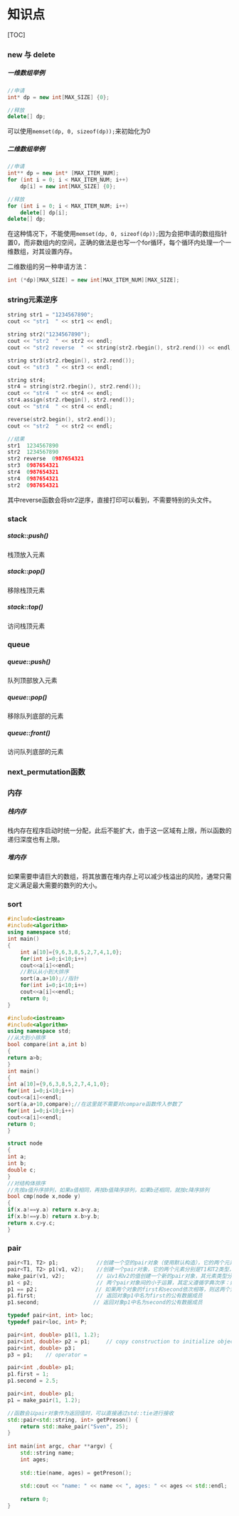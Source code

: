 # 知识点

[TOC]

### new 与 delete

##### 一维数组举例

```c++
//申请
int* dp = new int[MAX_SIZE] {0};

//释放
delete[] dp;
```

可以使用```memset(dp, 0, sizeof(dp));```来初始化为0

##### 二维数组举例

```c++
//申请
int** dp = new int* [MAX_ITEM_NUM];
for (int i = 0; i < MAX_ITEM_NUM; i++)
	dp[i] = new int[MAX_SIZE] {0};

//释放
for (int i = 0; i < MAX_ITEM_NUM; i++)
	delete[] dp[i];
delete[] dp;
```

在这种情况下，不能使用```memset(dp, 0, sizeof(dp));```因为会把申请的数组指针置0，而非数组内的空间，正确的做法是也写一个for循环，每个循环内处理一个一维数组，对其设置内存。

二维数组的另一种申请方法：

```C++
int (*dp)[MAX_SIZE] = new int[MAX_ITEM_NUM][MAX_SIZE];
```





### string元素逆序

```c++
string str1 = "1234567890";
cout << "str1  " << str1 << endl;

string str2("1234567890");
cout << "str2  " << str2 << endl;
cout << "str2 reverse  " << string(str2.rbegin(), str2.rend()) << endl;

string str3(str2.rbegin(), str2.rend());
cout << "str3  " << str3 << endl;

string str4;
str4 = string(str2.rbegin(), str2.rend());
cout << "str4  " << str4 << endl;
str4.assign(str2.rbegin(), str2.rend());
cout << "str4  " << str4 << endl;

reverse(str2.begin(), str2.end());
cout << "str2  " << str2 << endl;

//结果
str1  1234567890
str2  1234567890
str2 reverse  0987654321
str3  0987654321
str4  0987654321
str4  0987654321
str2  0987654321
```

其中reverse函数会将str2逆序，直接打印可以看到，不需要特别的头文件。





### stack

##### stack::push()

栈顶放入元素

##### stack::pop()

移除栈顶元素

##### stack::top()

访问栈顶元素



### queue

##### queue::push()

队列顶部放入元素

##### queue::pop()

移除队列底部的元素

##### queue::front()

访问队列底部的元素





### next_permutation函数





### 内存

##### 栈内存

栈内存在程序启动时统一分配，此后不能扩大，由于这一区域有上限，所以函数的递归深度也有上限。

##### 堆内存

如果需要申请巨大的数组，将其放置在堆内存上可以减少栈溢出的风险，通常只需定义满足最大需要的数列的大小。





### sort

```c++
#include<iostream>
#include<algorithm>
using namespace std;
int main()
{
    int a[10]={9,6,3,8,5,2,7,4,1,0};
    for(int i=0;i<10;i++)
    cout<<a[i]<<endl;
    //默认从小到大排序
    sort(a,a+10);//指针
    for(int i=0;i<10;i++)
    cout<<a[i]<<endl;
    return 0;
}
```

```c++
#include<iostream>
#include<algorithm>
using namespace std;
//从大到小排序
bool compare(int a,int b)
{   
return a>b;
}
int main()
{
int a[10]={9,6,3,8,5,2,7,4,1,0};
for(int i=0;i<10;i++)
cout<<a[i]<<endl;  
sort(a,a+10,compare);//在这里就不需要对compare函数传入参数了   
for(int i=0;i<10;i++)
cout<<a[i]<<endl;
return 0;
}
```

```c++
struct node
{    
int a;    
int b;    
double c;
}
//对结构体排序
//先按a值升序排列，如果a值相同，再按b值降序排列，如果b还相同，就按c降序排列
bool cmp(node x,node y)
{    
if(x.a!==y.a) return x.a<y.a;    
if(x.b!==y.b) return x.b>y.b;    
return x.c>y.c;
}
```





### pair

```c++
pair<T1, T2> p1;            //创建一个空的pair对象（使用默认构造），它的两个元素分别是T1和T2类型，采用值初始化。
pair<T1, T2> p1(v1, v2);    //创建一个pair对象，它的两个元素分别是T1和T2类型，其中first成员初始化为v1，second成员初始化为v2。
make_pair(v1, v2);          // 以v1和v2的值创建一个新的pair对象，其元素类型分别是v1和v2的类型。
p1 < p2;                    // 两个pair对象间的小于运算，其定义遵循字典次序：如 p1.first < p2.first 或者 !(p2.first < p1.first) && (p1.second < p2.second) 则返回true。
p1 == p2；                  // 如果两个对象的first和second依次相等，则这两个对象相等；该运算使用元素的==操作符。
p1.first;                   // 返回对象p1中名为first的公有数据成员
p1.second;                 // 返回对象p1中名为second的公有数据成员

typedef pair<int, int> loc;
typedef pair<loc, int> P;

pair<int, double> p1(1, 1.2);
pair<int, double> p2 = p1;     // copy construction to initialize object
pair<int, double> p3；
p3 = p1;    // operator =

pair<int ,double> p1;
p1.first = 1;
p1.second = 2.5;

pair<int, double> p1;
p1 = make_pair(1, 1.2);

//函数会以pair对象作为返回值时，可以直接通过std::tie进行接收
std::pair<std::string, int> getPreson() {
    return std::make_pair("Sven", 25);
}
 
int main(int argc, char **argv) {
    std::string name;
    int ages;
 
    std::tie(name, ages) = getPreson();
 
    std::cout << "name: " << name << ", ages: " << ages << std::endl;
 
    return 0;
}
```



